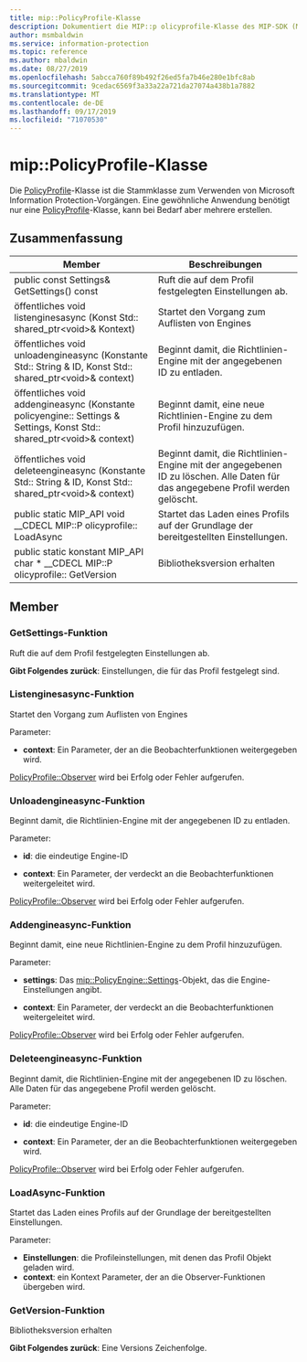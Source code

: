 ```yaml
---
title: mip::PolicyProfile-Klasse
description: Dokumentiert die MIP::p olicyprofile-Klasse des MIP-SDK (Microsoft Information Protection).
author: msmbaldwin
ms.service: information-protection
ms.topic: reference
ms.author: mbaldwin
ms.date: 08/27/2019
ms.openlocfilehash: 5abcca760f89b492f26ed5fa7b46e280e1bfc8ab
ms.sourcegitcommit: 9cedac6569f3a33a22a721da27074a438b1a7882
ms.translationtype: MT
ms.contentlocale: de-DE
ms.lasthandoff: 09/17/2019
ms.locfileid: "71070530"
---
```

# <a name="class-mippolicyprofile"></a>mip::PolicyProfile-Klasse 
Die [PolicyProfile](class_mip_policyprofile.md)-Klasse ist die Stammklasse zum Verwenden von Microsoft Information Protection-Vorgängen. Eine gewöhnliche Anwendung benötigt nur eine [PolicyProfile](class_mip_policyprofile.md)-Klasse, kann bei Bedarf aber mehrere erstellen.
  
## <a name="summary"></a>Zusammenfassung
 Member                        | Beschreibungen                                
--------------------------------|---------------------------------------------
public const Settings& GetSettings() const  |  Ruft die auf dem Profil festgelegten Einstellungen ab.
öffentliches void listenginesasync (Konst Std:: shared_ptr\<void\>& Kontext)  |  Startet den Vorgang zum Auflisten von Engines
öffentliches void unloadengineasync (Konstante Std:: String & ID, Konst Std:: shared_ptr\<void\>& context)  |  Beginnt damit, die Richtlinien-Engine mit der angegebenen ID zu entladen.
öffentliches void addengineasync (Konstante policyengine:: Settings & Settings, Konst Std:: shared_ptr\<void\>& context)  |  Beginnt damit, eine neue Richtlinien-Engine zu dem Profil hinzuzufügen.
öffentliches void deleteengineasync (Konstante Std:: String & ID, Konst Std:: shared_ptr\<void\>& context)  |  Beginnt damit, die Richtlinien-Engine mit der angegebenen ID zu löschen. Alle Daten für das angegebene Profil werden gelöscht.
public static MIP_API void __CDECL MIP::P olicyprofile:: LoadAsync | Startet das Laden eines Profils auf der Grundlage der bereitgestellten Einstellungen.
public static konstant MIP_API char * __CDECL MIP::P olicyprofile:: GetVersion | Bibliotheksversion erhalten


## <a name="members"></a>Member
  
### <a name="getsettings-function"></a>GetSettings-Funktion
Ruft die auf dem Profil festgelegten Einstellungen ab.

  
**Gibt Folgendes zurück**: Einstellungen, die für das Profil festgelegt sind.
  
### <a name="listenginesasync-function"></a>Listenginesasync-Funktion
Startet den Vorgang zum Auflisten von Engines

Parameter:  
* **context**: Ein Parameter, der an die Beobachterfunktionen weitergegeben wird. 


[PolicyProfile::Observer](class_mip_policyprofile_observer.md) wird bei Erfolg oder Fehler aufgerufen.
  
### <a name="unloadengineasync-function"></a>Unloadengineasync-Funktion
Beginnt damit, die Richtlinien-Engine mit der angegebenen ID zu entladen.

Parameter:  
* **id**: die eindeutige Engine-ID 


* **context**: Ein Parameter, der verdeckt an die Beobachterfunktionen weitergeleitet wird. 


[PolicyProfile::Observer](class_mip_policyprofile_observer.md) wird bei Erfolg oder Fehler aufgerufen.
  
### <a name="addengineasync-function"></a>Addengineasync-Funktion
Beginnt damit, eine neue Richtlinien-Engine zu dem Profil hinzuzufügen.

Parameter:  
* **settings**: Das [mip::PolicyEngine::Settings](class_mip_policyengine_settings.md)-Objekt, das die Engine-Einstellungen angibt. 


* **context**: Ein Parameter, der verdeckt an die Beobachterfunktionen weitergeleitet wird. 


[PolicyProfile::Observer](class_mip_policyprofile_observer.md) wird bei Erfolg oder Fehler aufgerufen.
  
### <a name="deleteengineasync-function"></a>Deleteengineasync-Funktion
Beginnt damit, die Richtlinien-Engine mit der angegebenen ID zu löschen. Alle Daten für das angegebene Profil werden gelöscht.

Parameter:  
* **id**: die eindeutige Engine-ID 


* **context**: Ein Parameter, der an die Beobachterfunktionen weitergegeben wird. 


[PolicyProfile::Observer](class_mip_policyprofile_observer.md) wird bei Erfolg oder Fehler aufgerufen.

### <a name="loadasync-function"></a>LoadAsync-Funktion
Startet das Laden eines Profils auf der Grundlage der bereitgestellten Einstellungen.

Parameter:  
* **Einstellungen**: die Profileinstellungen, mit denen das Profil Objekt geladen wird. </para>
* **context**: ein Kontext Parameter, der an die Observer-Funktionen übergeben wird.

### <a name="getversion-function"></a>GetVersion-Funktion
Bibliotheksversion erhalten

**Gibt Folgendes zurück**: Eine Versions Zeichenfolge.

